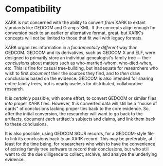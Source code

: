 # Compatibility

XARK is not concerned with the ability to convert _from_ XARK _to_ extant standards like GEDCOM and Gramps XML. If the concepts align enough for conversion back to an earlier or alternative format, great, but XARK's concepts will not be limited to those that fit well with legacy formats.

XARK organizes information in a _fundamentally different_ way than GEDCOM. GEDCOM and its derivatives, such as GEDCOM X and ELF, were designed to primarily store an individual genealogist's family tree -- their _conclusions_ about matters such as who-married-whom, who-died-when, etc. This is fine for casual tree-building, but inadequate for researchers who wish to first _document_ their the sources they find, and to _then_ draw conclusions based on the evidence. GEDCOM is also intended for sharing entire family trees, but is nearly useless for distributed, collaborative research.

It is _certainly_ possible, with some effort, to convert GEDCOM or similar files _into_ proper XARK files. However, this converted data will still be a "house of cards" of conclusions lacking proper ties back to the core evidence. So, after the initial conversion, the researcher will want to go back to the artifacts, document each artifact's subjects and claims, and link them back to these conclusions.

It is also possible, using GEDCOM SOUR records, for a GEDCOM-style file to link its conclusions back _to_ an XARK record. This may be preferable, at least for the time being, for researchers who wish to have the convenience of existing family tree software to record their conclusions, but who still want to do the due dilligence to collect, archive, and analyze the underlying evidence.
